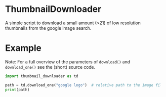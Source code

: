 # ThumbnailDownloader
A simple script to download a small amount (<21) of low resolution thumbnails from the google image search. 

# Example
Note: For a full overview of the parameters of `download()` and `download_one()` see the (short) source code.
```python
import thumbnail_downloader as td

path = td.download_one("google logo")  # relative path to the image file
print(path)
```
